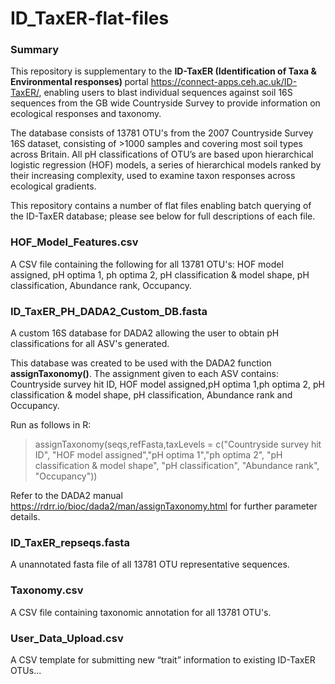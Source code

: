 # ID_TaxER-flat-files



### Summary

This repository is supplementary to the  <b> ID-TaxER (Identification of Taxa & Environmental responses) </b> portal https://connect-apps.ceh.ac.uk/ID-TaxER/, enabling users to blast individual sequences against soil 16S sequences from the GB wide Countryside Survey to provide information on ecological responses and taxonomy.

The database consists of 13781 OTU's from the 2007 Countryside Survey 16S dataset, consisting of >1000 samples and covering most soil types across Britain. All pH classifications of OTU’s are based upon hierarchical logistic regression (HOF) models, a series of hierarchical models ranked by their increasing complexity, used to examine taxon responses across ecological gradients.


This repository contains a number of flat files enabling batch querying of the ID-TaxER database; please see below for full descriptions of each file. 

### HOF_Model_Features.csv
A CSV file containing the following for all 13781 OTU's: HOF model assigned, pH optima 1, ph optima 2, pH classification & model shape, pH classification, Abundance rank, Occupancy.


### ID_TaxER_PH_DADA2_Custom_DB.fasta

A custom 16S database for DADA2 allowing the user to obtain pH classifications for all ASV's generated. 

This database was created to be used with the DADA2 function <b>assignTaxonomy()</b>.
The assignment given to each ASV contains: Countryside survey hit ID, HOF model assigned,pH optima 1,ph optima 2, pH classification & model shape, pH classification, Abundance rank and Occupancy.  

Run as follows in R:
>assignTaxonomy(seqs,refFasta,taxLevels = c("Countryside survey hit ID", "HOF model assigned","pH optima 1","ph optima 2", "pH classification & model shape", "pH classification", "Abundance rank", "Occupancy"))
 

Refer to the DADA2 manual https://rdrr.io/bioc/dada2/man/assignTaxonomy.html for further parameter details.

### ID_TaxER_repseqs.fasta

A unannotated fasta file of all 13781 OTU representative sequences.

### Taxonomy.csv

A CSV file containing taxonomic annotation for all 13781 OTU's.

### User_Data_Upload.csv

A CSV template for submitting new “trait” information to existing ID-TaxER OTUs...


